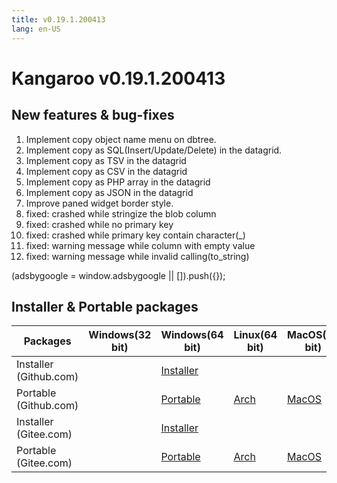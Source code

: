 ```yaml
---
title: v0.19.1.200413
lang: en-US
---
```


# Kangaroo v0.19.1.200413

## New features & bug-fixes
1. Implement copy object name menu on dbtree.
2. Implement copy as SQL(Insert/Update/Delete) in the datagrid.
3. Implement copy as TSV in the datagrid
4. Implement copy as CSV in the datagrid
5. Implement copy as PHP array in the datagrid
6. Implement copy as JSON in the datagrid
7. Improve paned widget border style.
8. fixed: crashed while stringize the blob column
9. fixed: crashed while no primary key
10. fixed: crashed while primary key contain character(_)
11. fixed: warning message while column with empty value
12. fixed: warning message while invalid calling(to_string)

<div>
    <script2 type="text/javascript" async="true" src="https://pagead2.googlesyndication.com/pagead/js/adsbygoogle.js" />
    <ins class="adsbygoogle"
        style="display:block; text-align:center;"
        data-ad-layout="in-article"
        data-ad-format="fluid"
        data-ad-client="ca-pub-3975819313740938"
        data-ad-slot="6760827895"></ins>
    <script2 type="text/javascript">
        (adsbygoogle = window.adsbygoogle || []).push({});
    </script2>
</div>


## Installer & Portable packages

| Packages        | Windows(32 bit) | Windows(64 bit) | Linux(64 bit)   | MacOS(64 bit)   |
|-----------------|-----------------|-----------------|-----------------|-----------------|
| Installer<br/>(Github.com) | | [Installer](https://github.com/dbkangaroo/kangaroo/releases/download/v0.19.1.200413/Kangaroo_0.19.1.200413_win64.exe) | | |
| Portable<br/>(Github.com)  | | [Portable](https://github.com/dbkangaroo/kangaroo/releases/download/v0.19.1.200413/Kangaroo_0.19.1.200413_win64.7z) | [Arch](https://github.com/dbkangaroo/kangaroo/releases/download/v0.19.1.200413/Kangaroo_0.19.1.200413_arch.zip) | [MacOS](https://github.com/dbkangaroo/kangaroo/releases/download/v0.19.1.200413/Kangaroo_0.19.1.200413_macos.zip) |
| Installer<br/>(Gitee.com) | | [Installer](https://gitee.com/dbkangaroo/kangaroo/attach_files/372122/download) | | |
| Portable<br/>(Gitee.com)  | | [Portable](https://gitee.com/dbkangaroo/kangaroo/attach_files/372123/download) | [Arch](https://gitee.com/dbkangaroo/kangaroo/attach_files/372126/download) | [MacOS](https://gitee.com/dbkangaroo/kangaroo/attach_files/372125/download) |